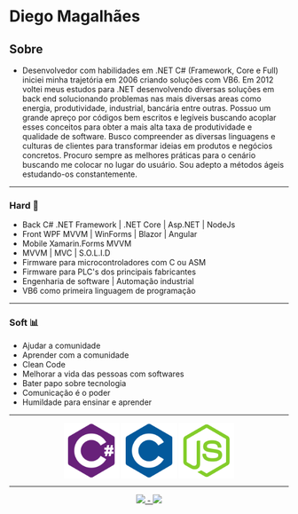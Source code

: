 
# Diego Magalhães
## Sobre
* Desenvolvedor com habilidades em .NET C# (Framework, Core e Full) iniciei minha trajetória em 2006 criando soluções com VB6. Em 2012 voltei meus estudos para .NET desenvolvendo diversas soluções em back end solucionando problemas nas mais diversas areas como energia, produtividade, industrial, bancária entre outras. Possuo um grande apreço por códigos bem escritos e legíveis buscando acoplar esses conceitos para obter a mais alta taxa de produtividade e qualidade de software. Busco compreender as diversas linguagens e culturas de clientes para transformar ideias em produtos e negócios concretos. Procuro sempre as melhores práticas para o cenário buscando me colocar no lugar do usuário. Sou adepto a métodos ágeis estudando-os constantemente.

<hr/>

### Hard 🤖
- Back C# .NET Framework | .NET Core | Asp.NET | NodeJs
- Front WPF MVVM | WinForms | Blazor | Angular
- Mobile Xamarin.Forms MVVM
- MVVM | MVC | S.O.L.I.D
- Firmware para microcontroladores com C ou ASM
- Firmware para PLC's dos principais fabricantes
- Engenharia de software | Automação industrial
- VB6 como primeira linguagem de programação

<hr/>

### Soft 📊
- Ajudar a comunidade 
- Aprender com a comunidade
- Clean Code
- Melhorar a vida das pessoas com softwares 
- Bater papo sobre tecnologia
- Comunicação é o poder
- Humildade para ensinar e aprender
<hr/>
<div align="center">
  <img align="center" height="100" width="100" src="https://github.com/devicons/devicon/blob/master/icons/csharp/csharp-plain.svg">
  <img align="center" height="100" width="100" src="https://github.com/devicons/devicon/blob/master/icons/c/c-plain.svg">
  <img align="center" height="100" width="100" src="https://github.com/devicons/devicon/blob/master/icons/nodejs/nodejs-plain.svg">
</div>
<hr/>
 <div align="center">
  <a href="https://github.com/diegostan">
  <img height="160em" src="https://github-readme-stats.vercel.app/api?username=diegostan&show_icons=true&theme=radical&include_all_commits=true&count_private=true"/>
     - 
  <img height="160em" src="https://github-readme-stats.vercel.app/api/top-langs/?username=diegostan&layout=compact&langs_count=7&theme=radical"/>
    
</div>

<!---
diegostan/diegostan is a ✨ special ✨ repository because its `README.md` (this file) appears on your GitHub profile.
You can click the Preview link to take a look at your changes.
--->
